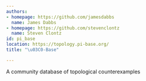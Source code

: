 ```yaml
---
authors:
- homepage: https://github.com/jamesdabbs
  name: James Dabbs
- homepage: https://github.com/stevenclontz
  name: Steven Clontz
id: pi_base
location: https://topology.pi-base.org/
title: "\u03C0-Base"

---
```


A community database of topological counterexamples
